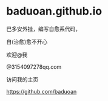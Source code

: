 # baduoan.github.io
巴多安外挂，编写自愈系代码，

自(治愈)愈不开心

欢迎@我

@3154097278qq.com

访问我的主页
 
 https://github.com/baduoan

